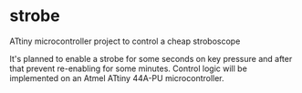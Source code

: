 # strobe
ATtiny microcontroller project to control a cheap stroboscope

It's planned to enable a strobe for some seconds on key pressure and after that prevent re-enabling for some minutes. Control logic will be implemented on an Atmel ATtiny 44A-PU microcontroller.
